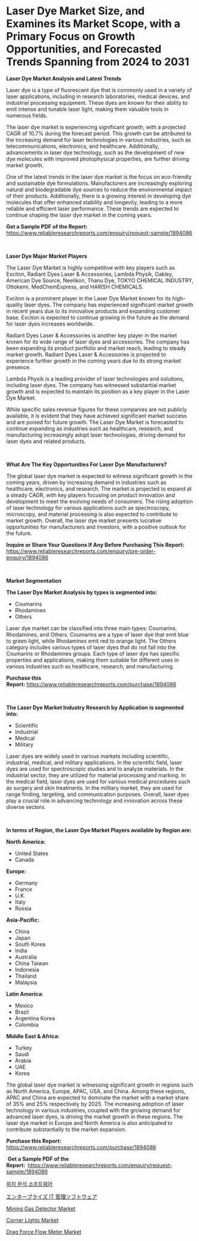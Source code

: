 <p><h1>Laser Dye Market Size, and Examines its Market Scope, with a Primary Focus on Growth Opportunities, and Forecasted Trends Spanning from 2024 to 2031</h1></p><p><strong>Laser Dye Market Analysis and Latest Trends</strong></p>
<p><p>Laser dye is a type of fluorescent dye that is commonly used in a variety of laser applications, including in research laboratories, medical devices, and industrial processing equipment. These dyes are known for their ability to emit intense and tunable laser light, making them valuable tools in numerous fields.</p><p>The laser dye market is experiencing significant growth, with a projected CAGR of 10.7% during the forecast period. This growth can be attributed to the increasing demand for laser technologies in various industries, such as telecommunications, electronics, and healthcare. Additionally, advancements in laser dye technology, such as the development of new dye molecules with improved photophysical properties, are further driving market growth.</p><p>One of the latest trends in the laser dye market is the focus on eco-friendly and sustainable dye formulations. Manufacturers are increasingly exploring natural and biodegradable dye sources to reduce the environmental impact of their products. Additionally, there is a growing interest in developing dye molecules that offer enhanced stability and longevity, leading to a more reliable and efficient laser performance. These trends are expected to continue shaping the laser dye market in the coming years.</p></p>
<p><strong>Get a Sample PDF of the Report:&nbsp;</strong> <a href="https://www.reliableresearchreports.com/enquiry/request-sample/1894086">https://www.reliableresearchreports.com/enquiry/request-sample/1894086</a></p>
<p>&nbsp;</p>
<p><strong>Laser Dye Major Market Players</strong></p>
<p><p>The Laser Dye Market is highly competitive with key players such as Exciton, Radiant Dyes Laser & Accessories, Lambda Physik, Oakley, American Dye Source, Neelikon, Thanu Dye, TOKYO CHEMICAL INDUSTRY, Ottokemi, MedChemExpress, and HARISH CHEMICALS.</p><p>Exciton is a prominent player in the Laser Dye Market known for its high-quality laser dyes. The company has experienced significant market growth in recent years due to its innovative products and expanding customer base. Exciton is expected to continue growing in the future as the demand for laser dyes increases worldwide.</p><p>Radiant Dyes Laser & Accessories is another key player in the market known for its wide range of laser dyes and accessories. The company has been expanding its product portfolio and market reach, leading to steady market growth. Radiant Dyes Laser & Accessories is projected to experience further growth in the coming years due to its strong market presence.</p><p>Lambda Physik is a leading provider of laser technologies and solutions, including laser dyes. The company has witnessed substantial market growth and is expected to maintain its position as a key player in the Laser Dye Market.</p><p>While specific sales revenue figures for these companies are not publicly available, it is evident that they have achieved significant market success and are poised for future growth. The Laser Dye Market is forecasted to continue expanding as industries such as healthcare, research, and manufacturing increasingly adopt laser technologies, driving demand for laser dyes and related products.</p></p>
<p>&nbsp;</p>
<p><strong>What Are The Key Opportunities For Laser Dye Manufacturers?</strong></p>
<p><p>The global laser dye market is expected to witness significant growth in the coming years, driven by increasing demand in industries such as healthcare, electronics, and research. The market is projected to expand at a steady CAGR, with key players focusing on product innovation and development to meet the evolving needs of consumers. The rising adoption of laser technology for various applications such as spectroscopy, microscopy, and material processing is also expected to contribute to market growth. Overall, the laser dye market presents lucrative opportunities for manufacturers and investors, with a positive outlook for the future.</p></p>
<p><strong>Inquire or Share Your Questions If Any Before Purchasing This Report:</strong> <a href="https://www.reliableresearchreports.com/enquiry/pre-order-enquiry/1894086">https://www.reliableresearchreports.com/enquiry/pre-order-enquiry/1894086</a></p>
<p>&nbsp;</p>
<p><strong>Market Segmentation</strong></p>
<p><strong>The Laser Dye Market Analysis by types is segmented into:</strong></p>
<p><ul><li>Coumarins</li><li>Rhodamines</li><li>Others</li></ul></p>
<p><p>Laser dye market can be classified into three main types: Coumarins, Rhodamines, and Others. Coumarins are a type of laser dye that emit blue to green light, while Rhodamines emit red to orange light. The Others category includes various types of laser dyes that do not fall into the Coumarins or Rhodamines groups. Each type of laser dye has specific properties and applications, making them suitable for different uses in various industries such as healthcare, research, and manufacturing.</p></p>
<p><strong>Purchase this Report:&nbsp;</strong><a href="https://www.reliableresearchreports.com/purchase/1894086">https://www.reliableresearchreports.com/purchase/1894086</a></p>
<p>&nbsp;</p>
<p><strong>The Laser Dye Market Industry Research by Application is segmented into:</strong></p>
<p><ul><li>Scientific</li><li>Industrial</li><li>Medical</li><li>Military</li></ul></p>
<p><p>Laser dyes are widely used in various markets including scientific, industrial, medical, and military applications. In the scientific field, laser dyes are used for spectroscopic studies and to analyze materials. In the industrial sector, they are utilized for material processing and marking. In the medical field, laser dyes are used for various medical procedures such as surgery and skin treatments. In the military market, they are used for range finding, targeting, and communication purposes. Overall, laser dyes play a crucial role in advancing technology and innovation across these diverse sectors.</p></p>
<p>&nbsp;</p>
<p><strong>In terms of Region, the Laser Dye Market Players available by Region are:</strong></p>
<p>
    <p> <strong> North America: </strong>
        <ul>
            <li>United States</li>
            <li>Canada</li>
        </ul>
        </p> 
    <p> <strong> Europe: </strong>
        <ul>
            <li>Germany</li>
            <li>France</li>
            <li>U.K.</li>
            <li>Italy</li>
            <li>Russia</li>
        </ul>
        </p> 
    <p> <strong> Asia-Pacific: </strong>
        <ul>
            <li>China</li>
            <li>Japan</li>
            <li>South Korea</li>
            <li>India</li>
            <li>Australia</li>
            <li>China Taiwan</li>
            <li>Indonesia</li>
            <li>Thailand</li>
            <li>Malaysia</li>
        </ul>
        </p> 
    <p> <strong> Latin America: </strong>
        <ul>
            <li>Mexico</li>
            <li>Brazil</li>
            <li>Argentina Korea</li>
            <li>Colombia</li>
        </ul>
        </p> 
    <p> <strong> Middle East & Africa: </strong>
        <ul>
            <li>Turkey</li>
            <li>Saudi</li>
            <li>Arabia</li>
            <li>UAE</li>
            <li>Korea</li>
        </ul>
    </p>
    </p>
<p><p>The global laser dye market is witnessing significant growth in regions such as North America, Europe, APAC, USA, and China. Among these regions, APAC and China are expected to dominate the market with a market share of 35% and 25% respectively by 2025. The increasing adoption of laser technology in various industries, coupled with the growing demand for advanced laser dyes, is driving the market growth in these regions. The laser dye market in Europe and North America is also anticipated to contribute substantially to the market expansion.</p></p>
<p><strong>Purchase this Report: </strong><a href="https://www.reliableresearchreports.com/purchase/1894086">https://www.reliableresearchreports.com/purchase/1894086</a></p>
<p>&nbsp;<strong>Get a Sample PDF of the Report:&nbsp;&nbsp;</strong><a href="https://www.reliableresearchreports.com/enquiry/request-sample/1894086">https://www.reliableresearchreports.com/enquiry/request-sample/1894086</a></p>
<p><strong></strong></p>
<p><p><a href="https://github.com/vseigx30c9a1j/Market-Research-Report-List-1/blob/main/257299711132.md">위치 분석 소프트웨어</a></p><p><a href="https://github.com/EthanMorar2011/Market-Research-Report-List-1/blob/main/467451211935.md">エンタープライズ IT 管理ソフトウェア</a></p><p><a href="https://github.com/Sarissaschmalingtr6fz2739/Market-Research-Report-List-1/blob/main/mining-gas-detector-market.md">Mining Gas Detector Market</a></p><p><a href="https://issuu.com/reportprime-2/docs/corner-lights-market-size-2030.pptx">Corner Lights Market</a></p><p><a href="https://github.com/jodemen/Market-Research-Report-List-2/blob/main/drag-force-flow-meter-market.md">Drag Force Flow Meter Market</a></p></p>